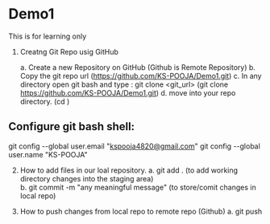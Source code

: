 # Demo1
This is for learning only

1. Creatng Git Repo usig GitHub

	a. Create a new Repository on GitHub (Github is Remote Repository)
	b. Copy the git repo url (https://github.com/KS-POOJA/Demo1.git)
        c. In any directory open git bash and type :
		git clone <git_url>  (git clone https://github.com/KS-POOJA/Demo1.git)
        d. move into your repo directory.
			(cd <dirName>)


Configure git bash shell:
--------------------------
  git config --global user.email "kspooja4820@gmail.com"
  git config --global user.name "KS-POOJA"



2. How to add files in our loal repository.
	a. git add .  (to add working directory changes into the staging area)	
        b. git commit -m "any meaningful message" (to store/comit changes in local repo)

3. How to push changes from local repo to remote repo (Github)
	a. git push
